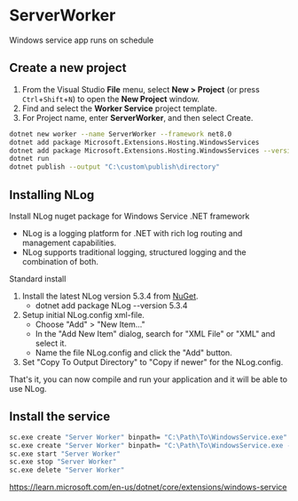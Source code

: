 # ServerWorker
Windows service app runs on schedule

## Create a new project

1. From the Visual Studio **File** menu, select **New > Project** (or press `Ctrl`+`Shift`+`N`) to open the **New Project** window.
2. Find and select the **Worker Service** project template.
3. For Project name, enter **ServerWorker**, and then select Create.

```bash
dotnet new worker --name ServerWorker --framework net8.0
dotnet add package Microsoft.Extensions.Hosting.WindowsServices
dotnet add package Microsoft.Extensions.Hosting.WindowsServices --version 8.0.1
dotnet run
dotnet publish --output "C:\custom\publish\directory"
```

## Installing NLog

Install NLog nuget package for Windows Service .NET framework
- NLog is a logging platform for .NET with rich log routing and management capabilities.
- NLog supports traditional logging, structured logging and the combination of both.

Standard install
1. Install the latest NLog version 5.3.4 from [NuGet](https://www.nuget.org/packages/NLog/).
   - dotnet add package NLog --version 5.3.4
2. Setup initial NLog.config xml-file.
   - Choose "Add" > "New Item..."
   - In the "Add New Item" dialog, search for "XML File" or "XML" and select it.
   - Name the file NLog.config and click the "Add" button.
3. Set "Copy To Output Directory" to "Copy if newer" for the NLog.config.

That's it, you can now compile and run your application and it will be able to use NLog.

## Install the service

```bash
sc.exe create "Server Worker" binpath= "C:\Path\To\WindowsService.exe"
sc.exe create "Server Worker" binpath= "C:\Path\To\WindowsService.exe --contentRoot C:\Other\Path"
sc.exe start "Server Worker"
sc.exe stop "Server Worker"
sc.exe delete "Server Worker"
```

https://learn.microsoft.com/en-us/dotnet/core/extensions/windows-service